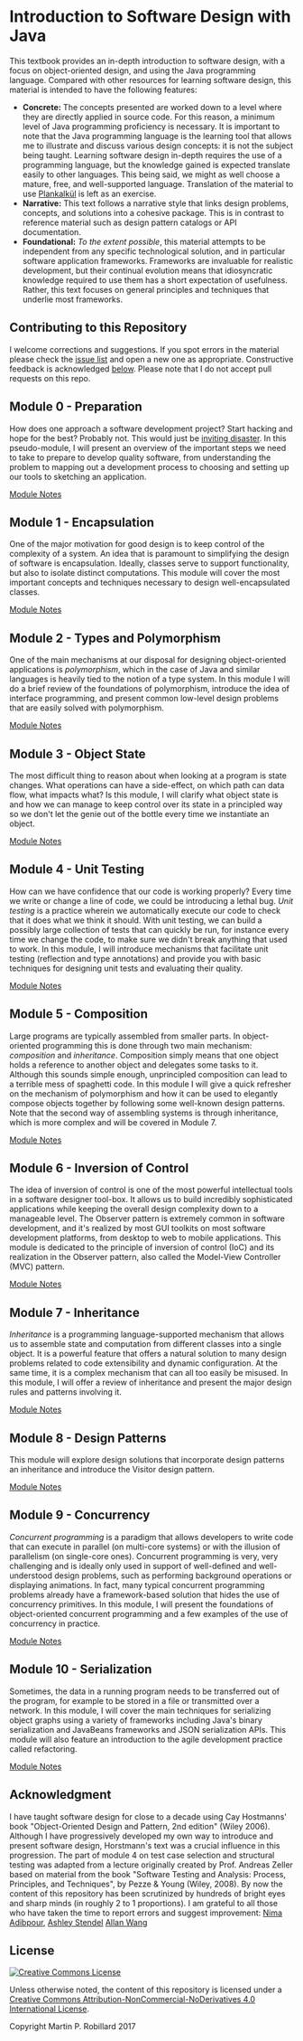 # Introduction to Software Design with Java

This textbook provides an in-depth introduction to software design, with a focus on object-oriented design, and using the Java programming language. Compared with other resources for learning software design, this material is intended to have the following features:

* **Concrete:** The concepts presented are worked down to a level where they are directly applied in source code. For this reason, a minimum level of Java programming proficiency is necessary. It is important to note that the Java programming language is the learning tool that allows me to illustrate and discuss various design concepts: it is not the subject being taught. Learning software design in-depth requires the use of a programming language, but the knowledge gained is expected translate easily to other languages. This being said, we might as well choose a mature, free, and well-supported language. Translation of the material to use [Plankalk&uuml;l](https://en.wikipedia.org/wiki/Plankalk%C3%BCl) is left as an exercise.
* **Narrative:** This text follows a narrative style that links design problems, concepts, and solutions into a cohesive package. This is in contrast to reference material such as design pattern catalogs or API documentation.
* **Foundational:** *To the extent possible*, this material attempts to be independent from any specific technological solution, and in particular software application frameworks. Frameworks are invaluable for realistic development, but their continual evolution means that idiosyncratic knowledge required to use them has a short expectation of usefulness. Rather, this text focuses on general principles and techniques that underlie most frameworks.

## Contributing to this Repository

I welcome corrections and suggestions. If you spot errors in the material please check the [issue list](https://github.com/prmr/SoftwareDesign/issues) and open a new one as appropriate. Constructive feedback is acknowledged [below](#acknowledgment). Please note that I do not accept pull requests on this repo.

## Module 0 - Preparation

How does one approach a software development project? Start hacking and hope for the best? Probably not. This would just be [inviting disaster](http://spectrum.ieee.org/static/the-staggering-impact-of-it-systems-gone-wrong). In this pseudo-module, I will present an overview of the important steps we need to take to prepare to develop quality software, from understanding the problem to mapping out a development process to choosing and setting up our tools to sketching an application.

[Module Notes](modules/Module-00.md)

## Module 1 - Encapsulation

One of the major motivation for good design is to keep control of the complexity of a system. An idea that is paramount to simplifying the design of software is encapsulation. Ideally, classes serve to support functionality, but also to isolate distinct computations. This module will cover the most important concepts and techniques necessary to design well-encapsulated classes.

[Module Notes](modules/Module-01.md)

## Module 2 - Types and Polymorphism

One of the main mechanisms at our disposal for designing object-oriented applications is *polymorphism*, which in the case of Java and similar languages is heavily tied to the notion of a type system. In this module I will do a brief review of the foundations of polymorphism, introduce the idea of interface programming, and present common low-level design problems that are easily solved with polymorphism.

[Module Notes](modules/Module-02.md)

## Module 3 - Object State

The most difficult thing to reason about when looking at a program is state changes. What operations can have a side-effect, on which path can data flow, what impacts what? Is this module, I will clarify what object state is and how we can manage to keep control over its state in a principled way so we don't let the genie out of the bottle every time we instantiate an object.

[Module Notes](modules/Module-03.md)

## Module 4 - Unit Testing

How can we have confidence that our code is working properly? Every time we write or change a line of code, we could be introducing a lethal bug. *Unit testing* is a practice wherein we automatically execute our code to check that it does what we think it should. With unit testing, we can build a possibly large collection of tests that can quickly be run, for instance every time we change the code, to make sure we didn't break anything that used to work. In this module, I will introduce mechanisms that facilitate unit testing (reflection and type annotations) and provide you with basic techniques for designing unit tests and evaluating their quality.

[Module Notes](modules/Module-04.md)

## Module 5 - Composition

Large programs are typically assembled from smaller parts. In object-oriented programming this is done through two main mechanism: *composition* and *inheritance*. Composition simply means that one object holds a reference to another object and delegates some tasks to it. Although this sounds simple enough, unprincipled composition can lead to a terrible mess of spaghetti code. In this module I will give a quick refresher on the mechanism of polymorphism and how it can be used to elegantly compose objects together by following some well-known design patterns. Note that the second way of assembling systems is through inheritance, which is more complex and will be covered in Module 7.

[Module Notes](modules/Module-05.md)

## Module 6 - Inversion of Control

The idea of inversion of control is one of the most powerful intellectual tools in a software designer tool-box. It allows us to build incredibly sophisticated applications while keeping the overall design complexity down to a manageable level. The Observer pattern is extremely common in software development, and it's realized by most GUI toolkits on most software development platforms, from desktop to web to mobile applications. This module is dedicated to the principle of inversion of control (IoC) and its realization in the Observer pattern, also called the Model-View Controller (MVC) pattern.

[Module Notes](modules/Module-06.md)

## Module 7 - Inheritance

*Inheritance* is a programming language-supported mechanism that allows us to assemble state and computation from different classes into a single object. It is a powerful feature that offers a natural solution to many design problems related to code extensibility and dynamic configuration. At the same time, it is a complex mechanism that can all too easily be misused. In this module, I will offer a review of inheritance and present the major design rules and patterns involving it.

[Module Notes](modules/Module-07.md)

## Module 8 - Design Patterns

This module will explore design solutions that incorporate design patterns an inheritance and introduce the Visitor design pattern.

[Module Notes](modules/Module-08.md)

## Module 9 - Concurrency

*Concurrent programming* is a paradigm that allows developers to write code that can execute in parallel (on multi-core systems) or with the illusion of parallelism (on single-core ones). Concurrent programming is very, very challenging and is ideally only used in support of well-defined and well-understood design problems, such as performing background operations or displaying animations. In fact, many typical concurrent programming problems already have a framework-based solution that hides the use of concurrency primitives. In this module, I will present the foundations of object-oriented concurrent programming and a few examples of the use of concurrency in practice.

[Module Notes](modules/Module-09.md)

## Module 10 - Serialization

Sometimes, the data in a running program needs to be transferred out of the program, for example to be stored in a file or transmitted over a network. In this module, I will cover the main techniques for serializing object graphs using a variety of frameworks including Java's binary serialization and JavaBeans frameworks and JSON serialization APIs. This module will also feature an introduction to the agile development practice called refactoring.

[Module Notes](modules/Module-10.md)

## Acknowledgment

I have taught software design for close to a decade using Cay Hostmanns' book "Object-Oriented Design and Pattern, 2nd edition" (Wiley 2006). Although I have progressively developed my own way to introduce and present software design, Horstmann's text was a crucial influence in this progression. The part of module 4 on test case selection and structural testing was adapted from a lecture originally created by Prof. Andreas Zeller based on material from the book "Software Testing and Analysis: Process, Principles, and Techniques", by Pezze & Young (Wiley, 2008).
By now the content of this repository has been scrutinized by hundreds of bright eyes and sharp minds (in roughly 2 to 1 proportions). I am grateful to all those who have taken the time to report errors and suggest improvement: 
[Nima Adibpour](https://github.com/nima200),
[Ashley Stendel](https://github.com/ashley-stendel)
[Allan Wang](https://github.com/AllanWang)


## License

<a rel="license" href="http://creativecommons.org/licenses/by-nc-nd/4.0/"><img alt="Creative Commons License" style="border-width:0" src="https://i.creativecommons.org/l/by-nc-nd/4.0/88x31.png" /></a>

Unless otherwise noted, the content of this repository is licensed under a <a rel="license" href="http://creativecommons.org/licenses/by-nc-nd/4.0/">Creative Commons Attribution-NonCommercial-NoDerivatives 4.0 International License</a>. 

Copyright Martin P. Robillard 2017
